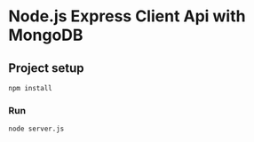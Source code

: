 # Node.js Express Client Api with MongoDB

## Project setup

```
npm install
```

### Run

```
node server.js
```
